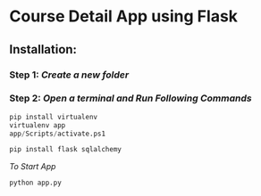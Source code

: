 # Course Detail App using Flask

## Installation: 

### Step 1: _Create a new folder_

### Step 2: _Open a terminal and Run Following Commands_
```python
pip install virtualenv
virtualenv app
app/Scripts/activate.ps1

pip install flask sqlalchemy
```
_To Start App_
```python
python app.py
```